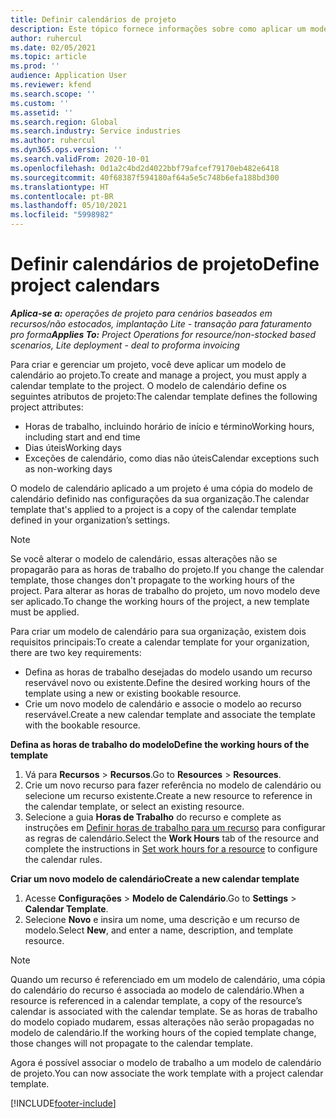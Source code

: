 ```yaml
---
title: Definir calendários de projeto
description: Este tópico fornece informações sobre como aplicar um modelo de calendário a um projeto para rastrear a agenda do projeto.
author: ruhercul
ms.date: 02/05/2021
ms.topic: article
ms.prod: ''
audience: Application User
ms.reviewer: kfend
ms.search.scope: ''
ms.custom: ''
ms.assetid: ''
ms.search.region: Global
ms.search.industry: Service industries
ms.author: ruhercul
ms.dyn365.ops.version: ''
ms.search.validFrom: 2020-10-01
ms.openlocfilehash: 0d1a2c4bd2d4022bbf79afcef79170eb482e6418
ms.sourcegitcommit: 40f68387f594180af64a5e5c748b6efa188bd300
ms.translationtype: HT
ms.contentlocale: pt-BR
ms.lasthandoff: 05/10/2021
ms.locfileid: "5998982"
---
```

# <a name="define-project-calendars"></a><span data-ttu-id="24214-103">Definir calendários de projeto</span><span class="sxs-lookup"><span data-stu-id="24214-103">Define project calendars</span></span>

<span data-ttu-id="24214-104">_**Aplica-se a:** operações de projeto para cenários baseados em recursos/não estocados, implantação Lite - transação para faturamento pro forma_</span><span class="sxs-lookup"><span data-stu-id="24214-104">_**Applies To:** Project Operations for resource/non-stocked based scenarios, Lite deployment - deal to proforma invoicing_</span></span>

<span data-ttu-id="24214-105">Para criar e gerenciar um projeto, você deve aplicar um modelo de calendário ao projeto.</span><span class="sxs-lookup"><span data-stu-id="24214-105">To create and manage a project, you must apply a calendar template to the project.</span></span> <span data-ttu-id="24214-106">O modelo de calendário define os seguintes atributos de projeto:</span><span class="sxs-lookup"><span data-stu-id="24214-106">The calendar template defines the following project attributes:</span></span>

- <span data-ttu-id="24214-107">Horas de trabalho, incluindo horário de início e término</span><span class="sxs-lookup"><span data-stu-id="24214-107">Working hours, including start and end time</span></span>
- <span data-ttu-id="24214-108">Dias úteis</span><span class="sxs-lookup"><span data-stu-id="24214-108">Working days</span></span>
- <span data-ttu-id="24214-109">Exceções de calendário, como dias não úteis</span><span class="sxs-lookup"><span data-stu-id="24214-109">Calendar exceptions such as non-working days</span></span>

<span data-ttu-id="24214-110">O modelo de calendário aplicado a um projeto é uma cópia do modelo de calendário definido nas configurações da sua organização.</span><span class="sxs-lookup"><span data-stu-id="24214-110">The calendar template that's applied to a project is a copy of the calendar template defined in your organization’s settings.</span></span>

> [!NOTE]
> <span data-ttu-id="24214-111">Se você alterar o modelo de calendário, essas alterações não se propagarão para as horas de trabalho do projeto.</span><span class="sxs-lookup"><span data-stu-id="24214-111">If you change the calendar template, those changes don't propagate to the working hours of the project.</span></span> <span data-ttu-id="24214-112">Para alterar as horas de trabalho do projeto, um novo modelo deve ser aplicado.</span><span class="sxs-lookup"><span data-stu-id="24214-112">To change the working hours of the project, a new template must be applied.</span></span>

<span data-ttu-id="24214-113">Para criar um modelo de calendário para sua organização, existem dois requisitos principais:</span><span class="sxs-lookup"><span data-stu-id="24214-113">To create a calendar template for your organization, there are two key requirements:</span></span>

- <span data-ttu-id="24214-114">Defina as horas de trabalho desejadas do modelo usando um recurso reservável novo ou existente.</span><span class="sxs-lookup"><span data-stu-id="24214-114">Define the desired working hours of the template using a new or existing bookable resource.</span></span>
- <span data-ttu-id="24214-115">Crie um novo modelo de calendário e associe o modelo ao recurso reservável.</span><span class="sxs-lookup"><span data-stu-id="24214-115">Create a new calendar template and associate the template with the bookable resource.</span></span>

<span data-ttu-id="24214-116">**Defina as horas de trabalho do modelo**</span><span class="sxs-lookup"><span data-stu-id="24214-116">**Define the working hours of the template**</span></span>

1. <span data-ttu-id="24214-117">Vá para **Recursos** \> **Recursos**.</span><span class="sxs-lookup"><span data-stu-id="24214-117">Go to **Resources** \> **Resources**.</span></span>
2. <span data-ttu-id="24214-118">Crie um novo recurso para fazer referência no modelo de calendário ou selecione um recurso existente.</span><span class="sxs-lookup"><span data-stu-id="24214-118">Create a new resource to reference in the calendar template, or select an existing resource.</span></span>
3. <span data-ttu-id="24214-119">Selecione a guia **Horas de Trabalho** do recurso e complete as instruções em [Definir horas de trabalho para um recurso](/dynamics365/field-service/set-work-hours-resource.md) para configurar as regras de calendário.</span><span class="sxs-lookup"><span data-stu-id="24214-119">Select the **Work Hours** tab of the resource and complete the instructions in [Set work hours for a resource](/dynamics365/field-service/set-work-hours-resource.md) to configure the calendar rules.</span></span>

<span data-ttu-id="24214-120">**Criar um novo modelo de calendário**</span><span class="sxs-lookup"><span data-stu-id="24214-120">**Create a new calendar template**</span></span>

1. <span data-ttu-id="24214-121">Acesse **Configurações** \> **Modelo de Calendário**.</span><span class="sxs-lookup"><span data-stu-id="24214-121">Go to **Settings** \> **Calendar Template**.</span></span>
2. <span data-ttu-id="24214-122">Selecione **Novo** e insira um nome, uma descrição e um recurso de modelo.</span><span class="sxs-lookup"><span data-stu-id="24214-122">Select **New**, and enter a name, description, and template resource.</span></span>

> [!NOTE]
> <span data-ttu-id="24214-123">Quando um recurso é referenciado em um modelo de calendário, uma cópia do calendário do recurso é associada ao modelo de calendário.</span><span class="sxs-lookup"><span data-stu-id="24214-123">When a resource is referenced in a calendar template, a copy of the resource’s calendar is associated with the calendar template.</span></span> <span data-ttu-id="24214-124">Se as horas de trabalho do modelo copiado mudarem, essas alterações não serão propagadas no modelo de calendário.</span><span class="sxs-lookup"><span data-stu-id="24214-124">If the working hours of the copied template change, those changes will not propagate to the calendar template.</span></span>

<span data-ttu-id="24214-125">Agora é possível associar o modelo de trabalho a um modelo de calendário de projeto.</span><span class="sxs-lookup"><span data-stu-id="24214-125">You can now associate the work template with a project calendar template.</span></span>


[!INCLUDE[footer-include](../includes/footer-banner.md)]

